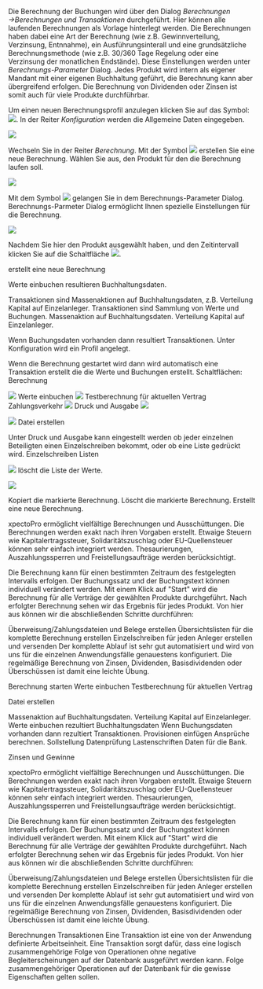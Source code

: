 Die Berechnung der Buchungen wird über den Dialog *Berechnungen →Berechnungen und Transaktionen*
durchgeführt. Hier können alle laufenden Berechnungen als Vorlage hinterlegt werden. 
Die Berechnungen haben dabei eine Art der Berechnung (wie z.B. Gewinnverteilung, Verzinsung, Entnnahme), ein Ausführungsinterall und eine grundsätzliche Berechnungsmethode (wie z.B. 30/360 Tage Regelung oder eine Verzinsung der monatlichen Endstände). Diese Einstellungen werden unter *Berechnungs-Parameter* Dialog.
 Jedes Produkt wird intern als eigener Mandant mit einer eigenen Buchhaltung geführt, die Berechnung kann aber übergreifend erfolgen. Die Berechnung von Dividenden oder Zinsen ist somit auch für viele Produkte  durchführbar.

Um einen neuen Berechnungsprofil anzulegen klicken Sie auf das Symbol: ![](http://xpecto.github.io/docs/img/img_1441117511245.png). 
In der Reiter *Konfiguration* werden die Allgemeine Daten eingegeben.

![](http://xpecto.github.io/docs/img/img_1423558893524.png)

Wechseln Sie in der Reiter *Berechnung*. 
Mit der Symbol ![](http://xpecto.github.io/docs/img/img_1441108798517.png) erstellen Sie eine neue Berechnung. Wählen Sie aus, den Produkt für den die Berechnung laufen soll.

![](http://xpecto.github.io/docs/img/img_1440776131894.png)

Mit dem Symbol ![](http://xpecto.github.io/docs/img/img_1441188262764.png) gelangen Sie in dem Berechnungs-Parameter Dialog. Berechnungs-Parmeter Dialog ermöglicht Ihnen spezielle Einstellungen für die Berechnung. 

![](http://xpecto.github.io/docs/img/img_1423564583240.png)

Nachdem Sie hier den Produkt ausgewählt haben, und den Zeitintervall klicken Sie auf die Schaltfläche ![](http://xpecto.github.io/docs/img/img_1441121273470.png). 

 erstellt eine neue Berechnung

Werte einbuchen resultieren Buchhaltungsdaten.


Transaktionen sind Massenaktionen auf Buchhaltungsdaten, z.B. Verteilung Kapital auf Einzelanleger.
Transaktionen sind Sammlung von Werte und Buchungen. Massenaktion auf Buchhaltungsdaten. Verteilung Kapital auf Einzelanleger. 

Wenn Buchungsdaten vorhanden dann resultiert Transaktionen. Unter Konfiguration wird ein Profil angelegt. 






Wenn die Berechnung gestartet wird dann wird automatisch eine Transaktion erstellt die die Werte und Buchungen erstellt.
Schaltflächen:  
Berechnung

![](http://xpecto.github.io/docs/img/img_1441187895311.png) Werte einbuchen
![](http://xpecto.github.io/docs/img/img_1441187929472.png) Testberechnung für aktuellen  Vertrag
Zahlungsverkehr
![](http://xpecto.github.io/docs/img/img_1441187959011.png) 
Druck und Ausgabe
![](http://xpecto.github.io/docs/img/img_1441187997984.png)

![](http://xpecto.github.io/docs/img/img_1441188040541.png)
Datei erstellen

Unter Druck und Ausgabe kann eingestellt werden ob jeder einzelnen Beteiligten einen Einzelschreiben bekommt, oder ob eine Liste gedrückt wird.
Einzelschreiben
Listen

![](http://xpecto.github.io/docs/img/img_1423565283935.png) löscht die Liste der Werte.

![](http://xpecto.github.io/docs/img/img_1423565546161.png)

Kopiert die markierte Berechnung.
Löscht die markierte Berechnung.
Erstellt eine neue Berechnung.

xpectoPro ermöglicht vielfältige Berechnungen und Ausschüttungen. Die Berechnungen werden exakt nach ihren Vorgaben erstellt. Etwaige Steuern wie Kapitalertragssteuer, Solidaritätszuschlag oder EU-Quellensteuer können sehr einfach integriert werden. Thesaurierungen, Auszahlungssperren und Freistellungsaufträge werden berücksichtigt.


Die Berechnung kann für einen bestimmten Zeitraum des festgelegten Intervalls erfolgen. Der Buchungssatz und der Buchungstext können individuell verändert werden. Mit einem Klick auf "Start" wird die Berechnung für alle Verträge der gewählten Produkte durchgeführt. Nach erfolgter Berechnung sehen wir das Ergebnis für jedes Produkt. Von hier aus können wir die abschließenden Schritte durchführen:

Überweisung/Zahlungsdateien und Belege erstellen
Übersichtslisten für die komplette Berechnung erstellen 
Einzelschreiben für jeden Anleger erstellen und versenden
Der komplette Ablauf ist sehr gut automatisiert und wird von uns für die einzelnen Anwendungsfälle genauestens konfiguriert. Die regelmäßige Berechnung von Zinsen, Dividenden, Basisdividenden oder Überschüssen ist damit eine leichte Übung.

Berechnung starten
Werte einbuchen 
Testberechnung für aktuellen Vertrag

Datei erstellen

Massenaktion auf Buchhaltungsdaten. Verteilung Kapital auf Einzelanleger.
Werte einbuchen rezultiert Buchhaltungsdaten
Wenn Buchungsdaten vorhanden dann rezultiert Transaktionen. Provisionen einfügen Ansprüche berechnen.
Sollstellung Datenprüfung Lastenschriften Daten für die Bank.

Zinsen und Gewinne

xpectoPro ermöglicht vielfältige Berechnungen und Ausschüttungen. Die Berechnungen werden exakt nach ihren Vorgaben erstellt. Etwaige Steuern wie Kapitalertragssteuer, Solidaritätszuschlag oder EU-Quellensteuer können sehr einfach integriert werden. Thesaurierungen, Auszahlungssperren und Freistellungsaufträge werden berücksichtigt.

Die Berechnung kann für einen bestimmten Zeitraum des festgelegten Intervalls erfolgen.
Der Buchungssatz und der Buchungstext können individuell verändert werden. Mit einem Klick auf "Start"
wird die Berechnung für alle Verträge der gewählten Produkte durchgeführt.
Nach erfolgter Berechnung sehen wir das Ergebnis für jedes Produkt.
Von hier aus können wir die abschließenden Schritte durchführen:

Überweisung/Zahlungsdateien und Belege erstellen Übersichtslisten für die komplette Berechnung erstellen Einzelschreiben für jeden Anleger erstellen und versenden
Der komplette Ablauf ist sehr gut automatisiert und wird von uns für die einzelnen
Anwendungsfälle genauestens konfiguriert. Die regelmäßige Berechnung von
Zinsen, Dividenden, Basisdividenden oder Überschüssen ist damit eine leichte Übung.

Berechnungen Transaktionen Eine Transaktion ist eine von der Anwendung definierte Arbeitseinheit. Eine Transaktion sorgt dafür, dass eine logisch zusammengehörige Folge von Operationen ohne negative Begleiterscheinungen auf der Datenbank ausgeführt werden kann. Folge zusammengehöriger Operationen  auf der Datenbank für die gewisse Eigenschaften gelten sollen.